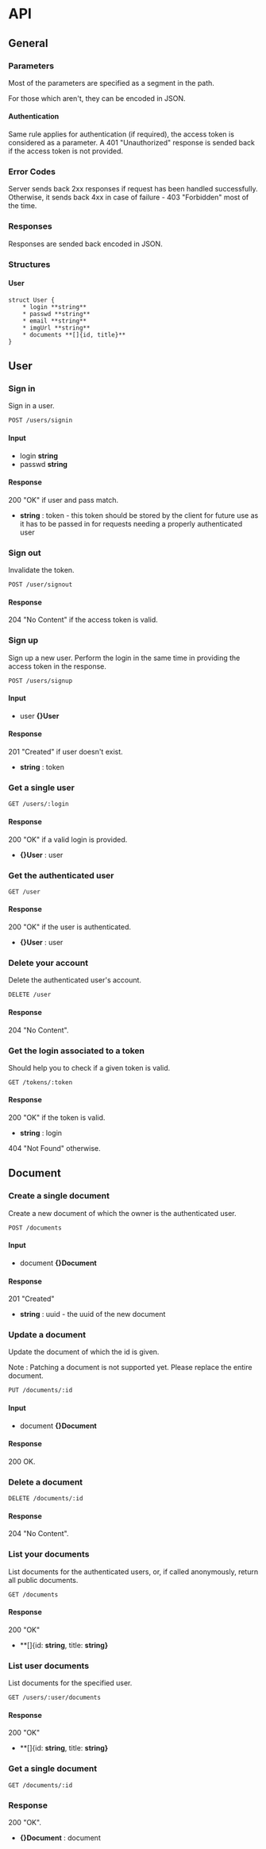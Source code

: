 # API

## General

### Parameters

Most of the parameters are specified as a segment in the path.

For those which aren't, they can be encoded in JSON.

#### Authentication

Same rule applies for authentication (if required), the access token is considered as a parameter.
A 401 "Unauthorized" response is sended back if the access token is not provided.

### Error Codes

Server sends back 2xx responses if request has been handled successfully.
Otherwise, it sends back 4xx in case of failure - 403 "Forbidden" most of the time.

### Responses

Responses are sended back encoded in JSON.

### Structures

#### User

	struct User {
		* login **string**
		* passwd **string**
		* email **string**
		* imgUrl **string**
		* documents **[]{id, title}**
	}

## User

### Sign in

Sign in a user.

	POST /users/signin

#### Input
 
 * login **string**
 * passwd **string**

#### Response

200 "OK" if user and pass match.

 * **string** : token - this token should be stored by the client for future use as it has to be passed in for requests needing a properly authenticated user

### Sign out

Invalidate the token.

	POST /user/signout

#### Response

204 "No Content" if the access token is valid.

### Sign up

Sign up a new user. Perform the login in the same time in providing the access token in the response.

	POST /users/signup

#### Input

 * user **{}User**

#### Response

201 "Created" if user doesn't exist.

 * **string** : token

### Get a single user

	GET /users/:login

#### Response

200 "OK" if a valid login is provided.

 * **{}User** : user

### Get the authenticated user

	GET /user

#### Response

200 "OK" if the user is authenticated.

 * **{}User** : user

### Delete your account

Delete the authenticated user's account.

	DELETE /user

#### Response

204 "No Content".

### Get the login associated to a token

Should help you to check if a given token is valid.

	GET /tokens/:token

#### Response

200 "OK" if the token is valid.
 * **string** : login

404 "Not Found" otherwise.

## Document

### Create a single document

Create a new document of which the owner is the authenticated user.

	POST /documents

#### Input

 * document **{}Document**

#### Response

201 "Created"

 * **string** : uuid - the uuid of the new document

### Update a document

Update the document of which the id is given.

Note : Patching a document is not supported yet. Please replace the entire document.

	PUT /documents/:id

#### Input

 * document **{}Document**

#### Response

200 OK.

### Delete a document

	DELETE /documents/:id

#### Response

204 "No Content".

### List your documents

List documents for the authenticated users, or, if called anonymously, return all public documents.

	GET /documents

#### Response

200 "OK"

 * **[]{id: **string**, title: **string}**

### List user documents

List documents for the specified user.

	GET /users/:user/documents 

#### Response

200 "OK"
 * **[]{id: **string**, title: **string}**

### Get a single document

	GET /documents/:id

### Response

200 "OK".

 * **{}Document** : document
